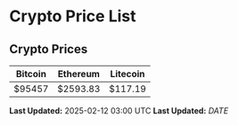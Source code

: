 # Crypto Price List

## Crypto Prices
| Bitcoin | Ethereum | Litecoin |
| ------- | -------- | -------- |
| $95457 | $2593.83 | $117.19 |
**Last Updated:** 2025-02-12 03:00 UTC
**Last Updated:** $DATE$
